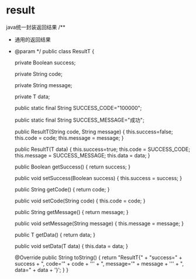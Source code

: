 # result
java统一封装返回结果
/**
 * 通用的返回结果
 * @param <T>
 */
public class ResultT<T> {

    private Boolean success;

    private String code;

    private String message;

    private T data;

    public static final String SUCCESS_CODE="100000";

    public static final String SUCCESS_MESSAGE="成功";

    public ResultT(String code, String message) {
        this.success=false;
        this.code = code;
        this.message = message;
    }

    public ResultT(T data) {
        this.success=true;
        this.code = SUCCESS_CODE;
        this.message = SUCCESS_MESSAGE;
        this.data = data;
    }

    public Boolean getSuccess() {
        return success;
    }

    public void setSuccess(Boolean success) {
        this.success = success;
    }

    public String getCode() {
        return code;
    }

    public void setCode(String code) {
        this.code = code;
    }

    public String getMessage() {
        return message;
    }

    public void setMessage(String message) {
        this.message = message;
    }

    public T getData() {
        return data;
    }

    public void setData(T data) {
        this.data = data;
    }

    @Override
    public String toString() {
        return "ResultT{" +
                "success=" + success +
                ", code='" + code + '\'' +
                ", message='" + message + '\'' +
                ", data=" + data +
                '}';
    }
}
